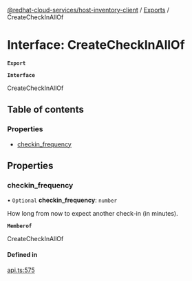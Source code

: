 [@redhat-cloud-services/host-inventory-client](../README.md) / [Exports](../modules.md) / CreateCheckInAllOf

# Interface: CreateCheckInAllOf

**`Export`**

**`Interface`**

CreateCheckInAllOf

## Table of contents

### Properties

- [checkin\_frequency](CreateCheckInAllOf.md#checkin_frequency)

## Properties

### checkin\_frequency

• `Optional` **checkin\_frequency**: `number`

How long from now to expect another check-in (in minutes).

**`Memberof`**

CreateCheckInAllOf

#### Defined in

[api.ts:575](https://github.com/RedHatInsights/javascript-clients/blob/master/packages/host-inventory/api.ts#L575)

